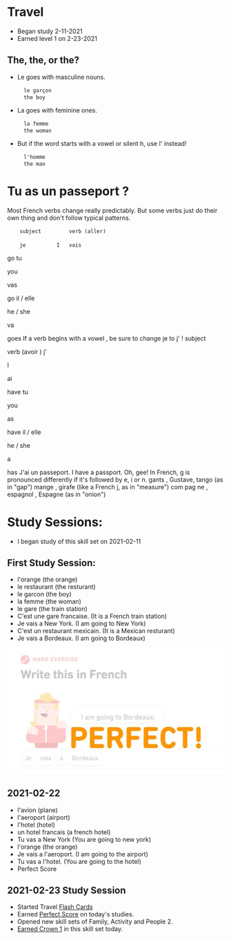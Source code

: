 # Travel
* Began study 2-11-2021
* Earned level 1 on 2-23-2021

## The, the, or the?
* Le goes with masculine nouns.

		le garçon
		the boy
		
* La goes with feminine ones. 

		la femme
		the woman
		
* But if the word starts with a vowel  or silent h, use l'  instead!

		l'homme
		the man
		
		
# Tu as un passeport ?
Most French verbs  change really predictably. 
But some verbs just do their own thing and don't follow typical patterns.

		subject			verb (aller)
		
		je			I 	vais

go
tu

you
	
vas

go
il
 / elle

he / she
	
va

goes
If a verb begins with a vowel
, be sure to change je
 to j'
!
subject
	
verb (avoir
)
j'

I
	
ai

have
tu

you
	
as

have
il
 / elle

he / she
	
a

has
J'ai un passeport.
I have a passport.
Oh, gee!
In French, g is pronounced differently if it's followed by e, i or n.
gants
, Gustave,
 tango
 (as in "gap")
mange
, girafe
 (like a French j, as in "measure")
com
pag
ne
, espagnol
, Espagne
 (as in "onion")


# Study Sessions:
* I began study of this skill set on 2021-02-11

## First Study Session: 
* l'orange (the orange)
* le restaurant (the resturant)
* le garcon (the boy)
* la femme (the woman)
* le gare (the train station)
* C'est une gare francaise. (It is a French train station)
* Je vais a New York. (I am going to New York)
* C'est un restaurant mexicain. (It is a Mexican resturant)
* Je vais a Bordeaux. (I am going to Bordeaux)

![perfect score](https://github.com/EO4wellness/T-I-L/blob/main/polyglot/la-otra/French/Images/2021-02-11-travel.jpg)


## 2021-02-22
* l'avion (plane)
* l'aeroport (airport)
* l'hotel (hotel)
* un hotel francais (a french hotel)
* Tu vas a New York (You are going to new york)
* l'orange (the orange)
* Je vais a l'aeroport. (I am going to the airport)
* Tu vas a l'hotel. (You are going to the hotel)
* Perfect Score 

## 2021-02-23 Study Session 
* Started Travel [Flash Cards](https://github.com/EO4wellness/T-I-L/tree/main/polyglot/la-otra/French/Images/flash-cards/travel)
* Earned [Perfect Score](https://github.com/EO4wellness/T-I-L/blob/main/polyglot/la-otra/French/Images/2021-02-23_study-session-travel.png) on today's studies.  
* Opened new skill sets of Family, Activity and People 2.
* [Earned Crown 1](https://github.com/EO4wellness/T-I-L/blob/main/polyglot/la-otra/French/Images/2021-02-23-earned-level1-French-travel.png) in this skill set today. 
